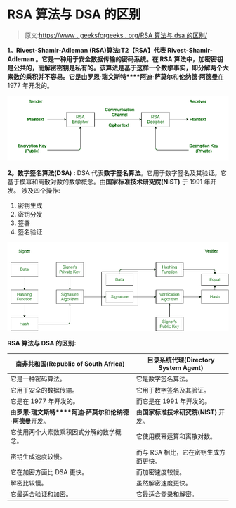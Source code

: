 # RSA 算法与 DSA 的区别

> 原文:[https://www . geeksforgeeks . org/RSA 算法与 dsa 的区别/](https://www.geeksforgeeks.org/difference-between-rsa-algorithm-and-dsa/)

**1。Rivest-Shamir-Adleman (RSA)算法:**T2【RSA】代表 **Rivest-Shamir-Adleman** 。它是一种用于安全数据传输的密码系统。在 RSA 算法中，加密密钥是公共的，而解密密钥是私有的。该算法是基于这样一个数学事实，即分解两个大素数的乘积并不容易。它是由**罗恩·瑞文斯特****阿迪·萨莫尔**和**伦纳德·阿德曼**在 1977 年开发的。

![](img/c7bb21adf40cfdda744cc6f251a5311e.png)

**2。数字签名算法(DSA) :**
DSA 代表**数字签名算法**。它用于数字签名及其验证。它基于模幂和离散对数的数学概念。由**国家标准技术研究院(NIST)** 于 1991 年开发。
涉及四个操作:

1.  密钥生成
2.  密钥分发
3.  签署
4.  签名验证

![](img/31ab0782558894c7bc449742269aa5ad.png)

**RSA 算法与 DSA 的区别:**

<center>

| 南非共和国(Republic of South Africa) | 目录系统代理(Directory System Agent) |
| --- | --- |
| 它是一种密码算法。 | 它是数字签名算法。 |
| 它用于安全的数据传输。 | 它用于数字签名及其验证。 |
| 它是在 1977 年开发的。 | 而它是在 1991 年开发的。 |
| 由**罗恩·瑞文斯特****阿迪·萨莫尔**和**伦纳德·阿德曼**开发。 | 由**国家标准技术研究院(NIST)** 开发。 |
| 它使用两个大素数乘积因式分解的数学概念。 | 它使用模幂运算和离散对数。 |
| 密钥生成速度较慢。 | 而与 RSA 相比，它在密钥生成方面更快。 |
| 它在加密方面比 DSA 更快。 | 而加密速度较慢。 |
| 解密比较慢。 | 虽然解密速度更快。 |
| 它最适合验证和加密。 | 它最适合登录和解密。 |

</center>